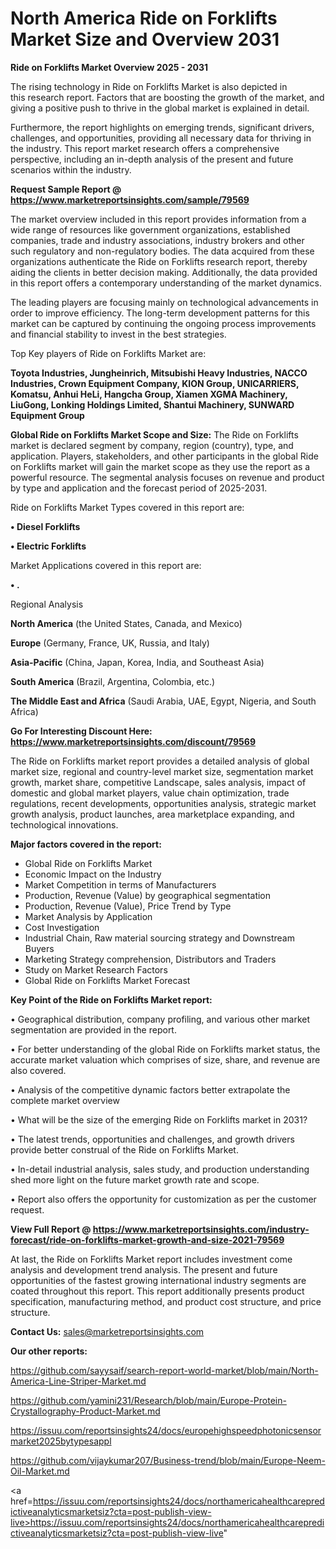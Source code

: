 # North America Ride on Forklifts Market Size and Overview 2031

<Strong> Ride on Forklifts Market Overview 2025 - 2031</strong>

The rising technology in Ride on Forklifts Market is also depicted in this research report. Factors that are boosting the growth of the market, and giving a positive push to thrive in the global market is explained in detail.

Furthermore, the report highlights on emerging trends, significant drivers, challenges, and opportunities, providing all necessary data for thriving in the industry. This report market research offers a comprehensive perspective, including an in-depth analysis of the present and future scenarios within the industry.

<strong>Request Sample Report @ <a href=https://www.marketreportsinsights.com/sample/79569>https://www.marketreportsinsights.com/sample/79569</a></strong>

The market overview included in this report provides information from a wide range of resources like government organizations, established companies, trade and industry associations, industry brokers and other such regulatory and non-regulatory bodies. The data acquired from these organizations authenticate the Ride on Forklifts research report, thereby aiding the clients in better decision making. Additionally, the data provided in this report offers a contemporary understanding of the market dynamics.

The leading players are focusing mainly on technological advancements in order to improve efficiency. The long-term development patterns for this market can be captured by continuing the ongoing process improvements and financial stability to invest in the best strategies.

Top Key players of Ride on Forklifts Market are:

<strong>Toyota Industries, Jungheinrich, Mitsubishi Heavy Industries, NACCO Industries, Crown Equipment Company, KION Group, UNICARRIERS, Komatsu, Anhui HeLi, Hangcha Group, Xiamen XGMA Machinery, LiuGong, Lonking Holdings Limited, Shantui Machinery, SUNWARD Equipment Group</strong>

<strong><b>Global Ride on Forklifts Market Scope and Size:</b></strong>
The Ride on Forklifts market is declared segment by company, region (country), type, and application. Players, stakeholders, and other participants in the global Ride on Forklifts market will gain the market scope as they use the report as a powerful resource. The segmental analysis focuses on revenue and product by type and application and the forecast period of 2025-2031.

Ride on Forklifts Market Types covered in this report are:

<strong>• Diesel Forklifts

• Electric Forklifts</strong>

Market Applications covered in this report are:

<strong>• .</strong> 

Regional Analysis

<strong>North America</strong> (the United States, Canada, and Mexico)

<strong>Europe</strong> (Germany, France, UK, Russia, and Italy)

<strong>Asia-Pacific</strong> (China, Japan, Korea, India, and Southeast Asia)

<strong>South America</strong> (Brazil, Argentina, Colombia, etc.)

<strong>The Middle East and Africa</strong> (Saudi Arabia, UAE, Egypt, Nigeria, and South Africa)

<strong>Go For Interesting Discount Here: <a href=https://www.marketreportsinsights.com/discount/79569>https://www.marketreportsinsights.com/discount/79569</a></strong>

The Ride on Forklifts market report provides a detailed analysis of global market size, regional and country-level market size, segmentation market growth, market share, competitive Landscape, sales analysis, impact of domestic and global market players, value chain optimization, trade regulations, recent developments, opportunities analysis, strategic market growth analysis, product launches, area marketplace expanding, and technological innovations.

<strong><b>Major factors covered in the report:</b></strong>
<ul>
  <li>Global Ride on Forklifts Market </li>
  <li>Economic Impact on the Industry</li>
  <li>Market Competition in terms of Manufacturers</li>
  <li>Production, Revenue (Value) by geographical segmentation</li>
  <li>Production, Revenue (Value), Price Trend by Type</li>
  <li>Market Analysis by Application</li>
  <li>Cost Investigation</li>
  <li>Industrial Chain, Raw material sourcing strategy and Downstream Buyers</li>
  <li>Marketing Strategy comprehension, Distributors and Traders</li>
  <li>Study on Market Research Factors</li>
  <li>Global Ride on Forklifts Market Forecast</li>
</ul>

<strong><b>Key Point of the Ride on Forklifts Market report:</b></strong>

• Geographical distribution, company profiling, and various other market segmentation are provided in the report.

• For better understanding of the global Ride on Forklifts market status, the accurate market valuation which comprises of size, share, and revenue are also covered.

• Analysis of the competitive dynamic factors better extrapolate the complete market overview

• What will be the size of the emerging Ride on Forklifts market in 2031?

• The latest trends, opportunities and challenges, and growth drivers provide better construal of the Ride on Forklifts Market.

• In-detail industrial analysis, sales study, and production understanding shed more light on the future market growth rate and scope.

• Report also offers the opportunity for customization as per the customer request.

<strong><b>View Full Report @ <a href=https://www.marketreportsinsights.com/industry-forecast/ride-on-forklifts-market-growth-and-size-2021-79569>https://www.marketreportsinsights.com/industry-forecast/ride-on-forklifts-market-growth-and-size-2021-79569</a></b></strong>


At last, the Ride on Forklifts Market report includes investment come analysis and development trend analysis. The present and future opportunities of the fastest growing international industry segments are coated throughout this report. This report additionally presents product specification, manufacturing method, and product cost structure, and price structure.

<strong>Contact Us:</strong>
sales@marketreportsinsights.com

<strong>Our other reports:</strong>

<a href=https://github.com/sayysaif/search-report-world-market/blob/main/North-America-Line-Striper-Market.md>https://github.com/sayysaif/search-report-world-market/blob/main/North-America-Line-Striper-Market.md</a>

<a href=https://github.com/yamini231/Research/blob/main/Europe-Protein-Crystallography-Product-Market.md>https://github.com/yamini231/Research/blob/main/Europe-Protein-Crystallography-Product-Market.md</a>

<a href=https://issuu.com/reportsinsights24/docs/europehighspeedphotonicsensormarket2025bytypesappl>https://issuu.com/reportsinsights24/docs/europehighspeedphotonicsensormarket2025bytypesappl</a>

<a href=https://github.com/vijaykumar207/Business-trend/blob/main/Europe-Neem-Oil-Market.md>https://github.com/vijaykumar207/Business-trend/blob/main/Europe-Neem-Oil-Market.md</a>

<a href=https://issuu.com/reportsinsights24/docs/northamericahealthcarepredictiveanalyticsmarketsiz?cta=post-publish-view-live>https://issuu.com/reportsinsights24/docs/northamericahealthcarepredictiveanalyticsmarketsiz?cta=post-publish-view-live</a>"
